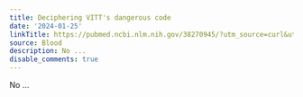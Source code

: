 ```yaml
---
title: Deciphering VITT's dangerous code
date: '2024-01-25'
linkTitle: https://pubmed.ncbi.nlm.nih.gov/38270945/?utm_source=curl&utm_medium=rss&utm_campaign=journals&utm_content=7603509&fc=None&ff=20240125170654&v=2.18.0
source: Blood
description: No ...
disable_comments: true
---
```

No ...